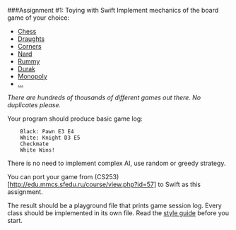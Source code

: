 ###Assignment #1: Toying with Swift
Implement mechanics of the board game of your choice:
* [Chess](https://en.wikipedia.org/wiki/Chess)
* [Draughts](https://en.wikipedia.org/wiki/Draughts)
* [Corners](https://en.wikipedia.org/wiki/Ugolki)
* [Nard](https://en.wikipedia.org/wiki/Nard_(game))
* [Rummy](https://en.wikipedia.org/wiki/Rummy)
* [Durak](https://en.wikipedia.org/wiki/Durak)
* [Monopoly](https://en.wikipedia.org/wiki/Monopoly_(game))
* [...](https://boardgamegeek.com/browse/boardgamecategory)

_There are hundreds of thousands of different games out there. No duplicates please._

Your program should produce basic game log:
```
    Black: Pawn E3 E4
    White: Knight D3 E5
    Checkmate
    White Wins!
```
There is no need to implement complex AI, use random or greedy strategy.

You can port your game from (CS253)[http://edu.mmcs.sfedu.ru/course/view.php?id=57] to Swift as this assignment.

The result should be a playground file that prints game session log.
Every class should be implemented in its own file.
Read the [style guide](https://github.com/raywenderlich/swift-style-guide) before you start.
